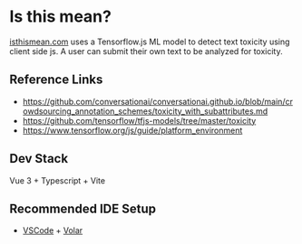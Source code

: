 # Is this mean?

[isthismean.com](https://isthismean.com/) uses a Tensorflow.js ML model to detect text toxicity using client side js. A user can submit their own text to be analyzed for toxicity.

## Reference Links

- https://github.com/conversationai/conversationai.github.io/blob/main/crowdsourcing_annotation_schemes/toxicity_with_subattributes.md
- https://github.com/tensorflow/tfjs-models/tree/master/toxicity
- https://www.tensorflow.org/js/guide/platform_environment

## Dev Stack

Vue 3 + Typescript + Vite

## Recommended IDE Setup

- [VSCode](https://code.visualstudio.com/) + [Volar](https://marketplace.visualstudio.com/items?itemName=johnsoncodehk.volar)
